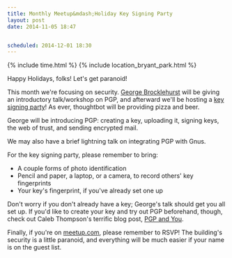```yaml
---
title: Monthly Meetup&mdash;Holiday Key Signing Party
layout: post
date: 2014-11-05 18:47


scheduled: 2014-12-01 18:30
---
```


{% include time.html %}
{% include location_bryant_park.html %}

Happy Holidays, folks! Let's get paranoid!

This month we're focusing on security. [George Brocklehurst] will be
giving an introductory talk/workshop on PGP, and afterward we'll be
hosting a [key signing party]! As ever, thoughtbot will be providing
pizza and beer.

George will be introducing PGP: creating a key, uploading it, signing
keys, the web of trust, and sending encrypted mail.

We may also have a brief lightning talk on integrating PGP with Gnus.

For the key signing party, please remember to bring:

* A couple forms of photo identification
* Pencil and paper, a laptop, or a camera, to record others' key
  fingerprints
* Your key's fingerprint, if you've already set one up

Don't worry if you don't already have a key; George's talk should get
you all set up. If you'd like to create your key and try out PGP
beforehand, though, check out Caleb Thompson's terrific blog post,
[PGP and You].

Finally, if you're on [meetup.com], please remember to RSVP! The
building's security is a little paranoid, and everything will be much
easier if your name is on the guest list.

[George Brocklehurst]: http://www.georgebrock.com/
[key signing party]: http://www.cryptnet.net/fdp/crypto/keysigning_party/en/keysigning_party.html#overview
[PGP and You]: http://robots.thoughtbot.com/pgp-and-you
[meetup.com]: http://www.meetup.com/New-York-Emacs-Meetup/
